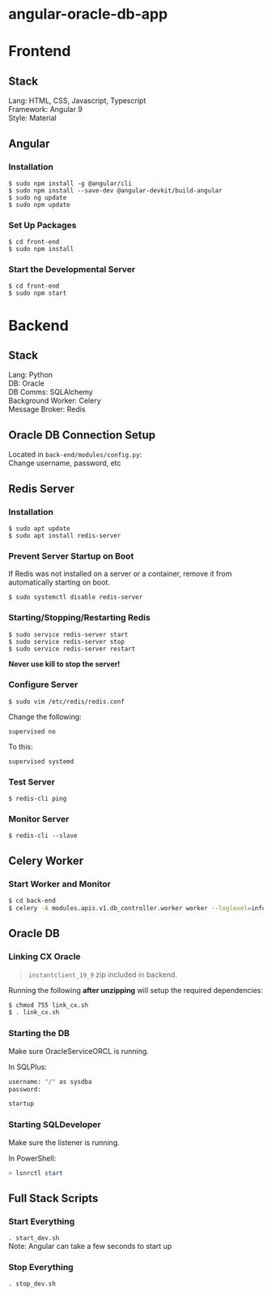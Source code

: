 # angular-oracle-db-app
# Frontend
## Stack
Lang: HTML, CSS, Javascript, Typescript <br>
Framework: Angular 9 <br>
Style: Material <br>

## Angular
### Installation
`$ sudo npm install -g @angular/cli` <br>
`$ sudo npm install --save-dev @angular-devkit/build-angular` <br>
`$ sudo ng update` <br>
`$ sudo npm update`

### Set Up Packages
`$ cd front-end` <br>
`$ sudo npm install`

### Start the Developmental Server
`$ cd front-end` <br>
`$ sudo npm start`

# Backend
## Stack
Lang: Python <br>
DB: Oracle <br>
DB Comms: SQLAlchemy <br>
Background Worker: Celery <br>
Message Broker: Redis <br>

## Oracle DB Connection Setup
Located in `back-end/modules/config.py`: <br>
Change username, password, etc

## Redis Server
### Installation
`$ sudo apt update` <br>
`$ sudo apt install redis-server`

### Prevent Server Startup on Boot
If Redis was not installed on a server or a container, remove it from automatically starting on boot.

`$ sudo systemctl disable redis-server`

### Starting/Stopping/Restarting Redis
`$ sudo service redis-server start` <br>
`$ sudo service redis-server stop` <br>
`$ sudo service redis-server restart`

<strong>Never use kill to stop the server!</strong>

### Configure Server
`$ sudo vim /etc/redis/redis.conf`

Change the following:
```
supervised no
```
To this: <br>
```
supervised systemd
```
### Test Server

`$ redis-cli ping`

### Monitor Server

`$ redis-cli --slave`

## Celery Worker
### Start Worker and Monitor
```sh
$ cd back-end
$ celery -A modules.apis.v1.db_controller.worker worker --loglevel=info
```

## Oracle DB
### Linking CX Oracle
> `instantclient_19_9` zip included in backend.

Running the following <strong>after unzipping</strong> will setup the required dependencies:
```sh
$ chmod 755 link_cx.sh
$ . link_cx.sh
```

### Starting the DB
Make sure OracleServiceORCL is running.

In SQLPlus:
```sh
username: "/" as sysdba
password:

startup
```

### Starting SQLDeveloper
Make sure the listener is running.

In PowerShell:
```powershell
> lsnrctl start
```

## Full Stack Scripts
### Start Everything
`. start_dev.sh` <br>
Note: Angular can take a few seconds to start up
### Stop Everything
`. stop_dev.sh`